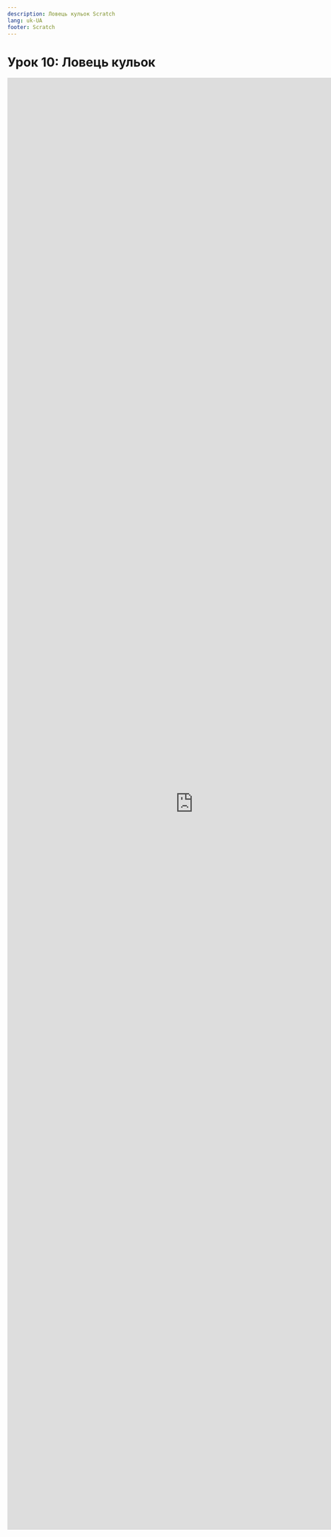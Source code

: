 ```yaml
---
description: Ловець кульок Scratch
lang: uk-UA
footer: Scratch
---
```

# Урок 10: Ловець кульок

<embed src="https://test-osvita-code-v2.github.io/scratch/assets/files/10.pdf" width="840px" height="3280px" />